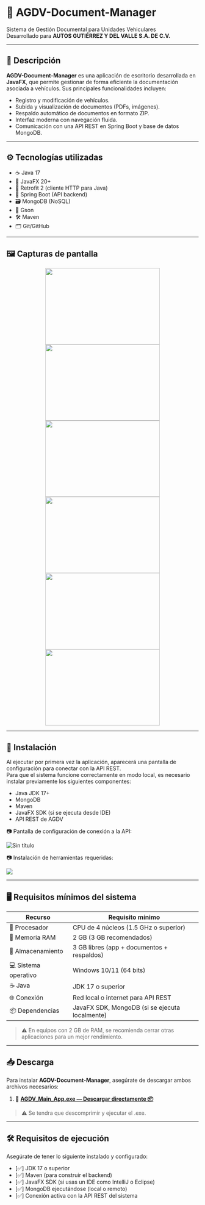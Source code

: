 # 🚗 AGDV-Document-Manager

Sistema de Gestión Documental para Unidades Vehiculares  
Desarrollado para **AUTOS GUTIÉRREZ Y DEL VALLE S.A. DE C.V.**

---

## 📄 Descripción

**AGDV-Document-Manager** es una aplicación de escritorio desarrollada en **JavaFX**, que permite gestionar de forma eficiente la documentación asociada a vehículos. Sus principales funcionalidades incluyen:

- Registro y modificación de vehículos.
- Subida y visualización de documentos (PDFs, imágenes).
- Respaldo automático de documentos en formato ZIP.
- Interfaz moderna con navegación fluida.
- Comunicación con una API REST en Spring Boot y base de datos MongoDB.

---

## ⚙️ Tecnologías utilizadas

- ☕ Java 17  
- 🎨 JavaFX 20+  
- 🔗 Retrofit 2 (cliente HTTP para Java)  
- 🧩 Spring Boot (API backend)  
- 🗃️ MongoDB (NoSQL)  
- 🧬 Gson  
- 🛠️ Maven  
- 🗂️ Git/GitHub  

---

## 🖼️ Capturas de pantalla

<p align="center">
  <img src="https://github.com/user-attachments/assets/f9305c8e-54f8-485c-8f5e-89e98c4ee20e" width="300" height="200"/>
  <img src="https://github.com/user-attachments/assets/80974818-4221-44e6-af63-da5823e9c9f6" width="300" height="200"/>
  <img src="https://github.com/user-attachments/assets/2593a097-d7af-4209-a978-53c306aea95e" width="300" height="200"/>
  <img src="https://github.com/user-attachments/assets/8e02876d-6ff9-40aa-a01f-e5c3540545b2" width="300" height="200"/>
  <img src="https://github.com/user-attachments/assets/6cd6bd3e-d425-4f4c-ab84-14b7d66bc243" width="300" height="200"/>
 <img src="https://github.com/user-attachments/assets/ac801ae1-e352-4ba2-af89-648aa55a669b" width="300" height="200"/>

</p>

---

## 🚀 Instalación

Al ejecutar por primera vez la aplicación, aparecerá una pantalla de configuración para conectar con la API REST.  
Para que el sistema funcione correctamente en modo local, es necesario instalar previamente los siguientes componentes:

- Java JDK 17+
- MongoDB
- Maven
- JavaFX SDK (si se ejecuta desde IDE)
- API REST de AGDV

📷 Pantalla de configuración de conexión a la API:

![Sin título](https://github.com/user-attachments/assets/94748f99-bf7a-4e44-97a5-f1506876a1c6)


📷 Instalación de herramientas requeridas:

<img src="https://github.com/user-attachments/assets/3aaead4c-04fb-43fb-94cb-7d25e641468c"/>

---

## 🖥️ Requisitos mínimos del sistema

| Recurso              | Requisito mínimo                             |
|----------------------|----------------------------------------------|
| 🧠 Procesador         | CPU de 4 núcleos (1.5 GHz o superior)         |
| 💾 Memoria RAM        | 2 GB (3 GB recomendados)                     |
| 💽 Almacenamiento     | 3 GB libres (app + documentos + respaldos)   |
| 💻 Sistema operativo  | Windows 10/11 (64 bits)    |
| ☕ Java               | JDK 17 o superior                             |
| 🌐 Conexión           | Red local o internet para API REST           |
| 📦 Dependencias       | JavaFX SDK, MongoDB (si se ejecuta localmente) |

> ⚠️ En equipos con 2 GB de RAM, se recomienda cerrar otras aplicaciones para un mejor rendimiento.

---

## 📥 Descarga

Para instalar **AGDV-Document-Manager**, asegúrate de descargar ambos archivos necesarios:

1. 🔧 **[AGDV_Main_App.exe — Descargar directamente 📦](https://drive.google.com/file/d/16QXVNRZi_UVaCxq8RZTPHGUBCLTXTL9Q/view)**


> ⚠️ Se tendra que descomprimir y ejecutar el .exe.

---

## 🛠️ Requisitos de ejecución

Asegúrate de tener lo siguiente instalado y configurado:

- [✅] JDK 17 o superior  
- [✅] Maven (para construir el backend)  
- [✅] JavaFX SDK (si usas un IDE como IntelliJ o Eclipse)  
- [✅] MongoDB ejecutándose (local o remoto)  
- [✅] Conexión activa con la API REST del sistema  
